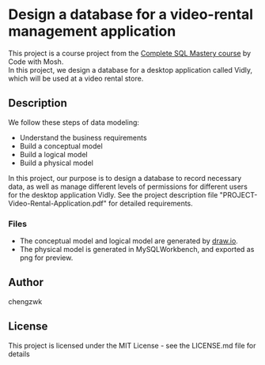 # Design a database for a video-rental management application

This project is a course project from the [Complete SQL Mastery course](https://members.codewithmosh.com/courses/enrolled/525068) by Code with Mosh.  
In this project, we design a database for a desktop application called Vidly, which will be used at a video rental store.

## Description

We follow these steps of data modeling:

- Understand the business requirements
- Build a conceptual model
- Build a logical model
- Build a physical model

In this project, our purpose is to design a database to record necessary data, as well as manage different levels of
permissions for different users for the desktop application Vidly. 
See the project description file "PROJECT-Video-Rental-Application.pdf" for detailed requirements.

### Files

- The conceptual model and logical model are generated by [draw.io](draw.io).
- The physical model is generated in MySQLWorkbench, and exported as png for preview.

## Author

chengzwk

## License

This project is licensed under the MIT License - see the LICENSE.md file for details
